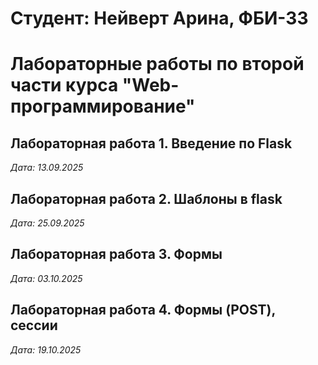 # Студент: Нейверт Арина, ФБИ-33

# Лабораторные работы по второй части курса "Web-программирование"

## Лабораторная работа 1. Введение по Flask

*Дата: 13.09.2025* 

## Лабораторная работа 2. Шаблоны в flask

*Дата: 25.09.2025*

## Лабораторная работа 3. Формы

*Дата: 03.10.2025*

## Лабораторная работа 4. Формы (POST), сессии

*Дата: 19.10.2025*